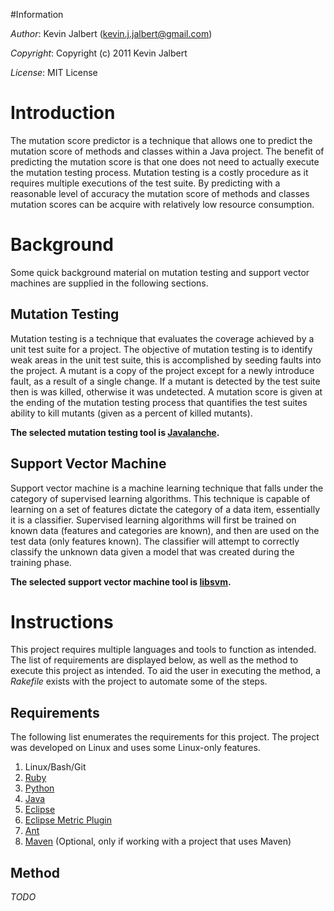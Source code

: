 #Information

*Author*:    Kevin Jalbert  (kevin.j.jalbert@gmail.com)

*Copyright*: Copyright (c) 2011 Kevin Jalbert

*License*: MIT License

# Introduction

The mutation score predictor is a technique that allows one to predict the
mutation score of methods and classes within a Java project. The benefit of
predicting the mutation score is that one does not need to actually execute the
mutation testing process. Mutation testing is a costly procedure as it requires
multiple executions of the test suite. By predicting with a reasonable level
of accuracy the mutation score of methods and classes mutation scores can be
acquire with relatively low resource consumption.

# Background

Some quick background material on mutation testing and support vector machines
are supplied in the following sections.

## Mutation Testing

Mutation testing is a technique that evaluates the coverage achieved by a unit
test suite for a project. The objective of mutation testing is to identify weak
areas in the unit test suite, this is accomplished by seeding faults into the
project. A mutant is a copy of the project except for a newly introduce fault,
as a result of a single change. If a mutant is detected by the test suite then
is was killed, otherwise it was undetected. A mutation score is given at the
ending of the mutation testing process that quantifies the test suites ability
to kill mutants (given as a percent of killed mutants).

**The selected mutation testing tool is [Javalanche][8].**

## Support Vector Machine

Support vector machine is a machine learning technique that falls under the
category of  supervised learning algorithms. This technique is capable of
learning on a set of features dictate the category of a data item, essentially
it is a classifier. Supervised learning algorithms will first be trained on
known data (features and categories are known), and then are used on the test
data (only features known). The classifier will attempt to correctly classify
the unknown data given a model that was created during the training phase.

**The selected support vector machine tool is [libsvm][9].**

# Instructions

This project requires multiple languages and tools to function as intended. The
list of requirements are displayed below, as well as the method to execute this
project as intended. To aid the user in executing the method, a _Rakefile_
exists with the project to automate some of the steps.
 
## Requirements

The following list enumerates the requirements for this project. The project
was developed on Linux and uses some Linux-only features.

1. Linux/Bash/Git
3. [Ruby][1]
4. [Python][2]
5. [Java][3]
6. [Eclipse][4]
7. [Eclipse Metric Plugin][5]
8. [Ant][6]
9. [Maven][7] (Optional, only if working with a project that uses Maven)

## Method

_TODO_

  [1]: http://www.ruby-lang.org/en/ "Ruby"
  [2]: http://www.python.org/ "Python"
  [3]: http://www.java.com/ "Java"
  [4]: http://www.eclipse.org/ "Eclipse"
  [5]: http://metrics2.sourceforge.net/ "Eclipse Metrics plugin"
  [6]: http://ant.apache.org/ "Ant"
  [7]: http://maven.apache.org/ "Maven"
  [8]: http://www.st.cs.uni-saarland.de/~schuler/javalanche/ "Javalanche"
  [9]: http://www.csie.ntu.edu.tw/~cjlin/libsvm/ "libsvm"
